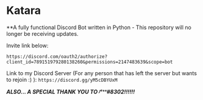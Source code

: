 # Katara
**A fully functional Discord Bot written in Python - This repository will no longer be receiving updates.

Invite link below:

`https://discord.com/oauth2/authorize?client_id=789151979280138260&permissions=2147483639&scope=bot`

Link to my Discord Server (For any person that has left the server but wants to rejoin :) ):
`https://discord.gg/yM5cDBYUxM`

***ALSO... A SPECIAL THANK YOU TO ᴶᵉˢˢ#8302!!!!!!***

